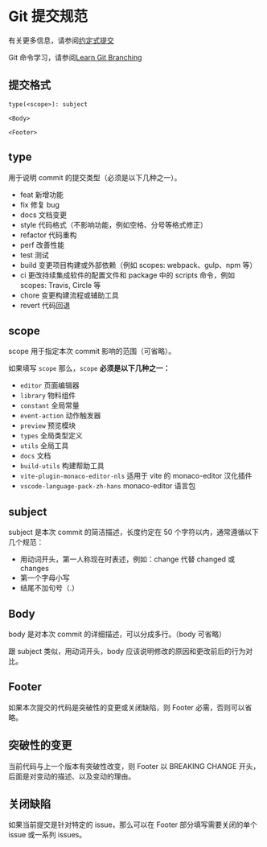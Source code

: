 # Git 提交规范

有关更多信息，请参阅[约定式提交](https://www.conventionalcommits.org/zh-hans/v1.0.0/)

Git 命令学习，请参阅[Learn Git Branching](https://oschina.gitee.io/learn-git-branching/)

## 提交格式

```text
type(<scope>): subject

<Body>

<Footer>
```

## type

用于说明 commit 的提交类型（必须是以下几种之一）。

- feat 新增功能
- fix 修复 bug
- docs 文档变更
- style 代码格式（不影响功能，例如空格、分号等格式修正）
- refactor 代码重构
- perf 改善性能
- test 测试
- build 变更项目构建或外部依赖（例如 scopes: webpack、gulp、npm 等）
- ci 更改持续集成软件的配置文件和 package 中的 scripts 命令，例如 scopes: Travis, Circle 等
- chore 变更构建流程或辅助工具
- revert 代码回退

## scope

scope 用于指定本次 commit 影响的范围（可省略）。

如果填写 `scope` 那么，`scope` **必须是以下几种之一：**

- `editor` 页面编辑器
- `library` 物料组件
- `constant` 全局常量
- `event-action` 动作触发器
- `preview` 预览模块
- `types` 全局类型定义
- `utils` 全局工具
- `docs` 文档
- `build-utils` 构建帮助工具
- `vite-plugin-monaco-editor-nls` 适用于 vite 的 monaco-editor 汉化插件
- `vscode-language-pack-zh-hans` monaco-editor 语言包

## subject

subject 是本次 commit 的简洁描述，长度约定在 50 个字符以内，通常遵循以下几个规范：

- 用动词开头，第一人称现在时表述，例如：change 代替 changed 或 changes
- 第一个字母小写
- 结尾不加句号（.）

## Body

body 是对本次 commit 的详细描述，可以分成多行。（body 可省略）

跟 subject 类似，用动词开头，body 应该说明修改的原因和更改前后的行为对比。

## Footer

如果本次提交的代码是突破性的变更或关闭缺陷，则 Footer 必需，否则可以省略。

## 突破性的变更

当前代码与上一个版本有突破性改变，则 Footer 以 BREAKING CHANGE 开头，后面是对变动的描述、以及变动的理由。

## 关闭缺陷

如果当前提交是针对特定的 issue，那么可以在 Footer 部分填写需要关闭的单个 issue 或一系列 issues。

